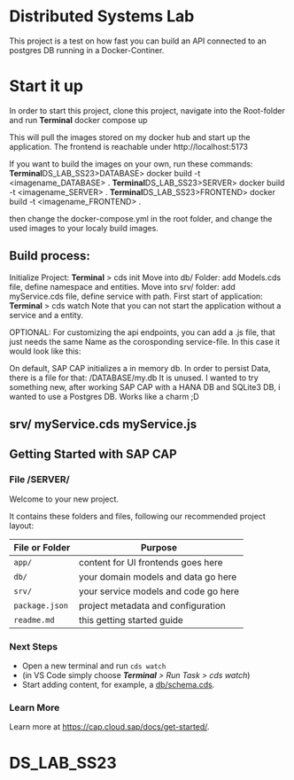 # Distributed Systems Lab

This project is a test on how fast you can build an API 
connected to an postgres DB running in a Docker-Continer.

# Start it up

In order to start this project, clone this project, navigate into the Root-folder 
and run **Terminal** docker compose up

This will pull the images stored on my docker hub and start up the application.
The frontend is reachable under http://localhost:5173

If you want to build the images on your own, run these commands:
**Terminal**DS_LAB_SS23>DATABASE> docker build -t <imagename_DATABASE> .
**Terminal**DS_LAB_SS23>SERVER> docker build -t <imagename_SERVER> .
**Terminal**DS_LAB_SS23>FRONTEND> docker build -t <imagename_FRONTEND> .

then change the docker-compose.yml in the root folder, and change the used images to your localy build images.

## Build process:

Initialize Project: **Terminal** > cds init <projectName>
Move into db/ Folder: add Models.cds file, define namespace and entities.
Move into srv/ folder: add myService.cds file, define service with path.
First start of application: **Terminal** > cds watch
Note that you can not start the application without a service and a entity.


OPTIONAL:
For customizing the api endpoints, you can add a .js file, that just needs the 
same Name as the corosponding service-file. In this case it would look like this:

On default, SAP CAP initializes a in memory db. In order to persist Data, there is a file for that:
/DATABASE/my.db
It is unused. I wanted to try something new, after working SAP CAP with a HANA DB and SQLite3 DB, i 
wanted to use a Postgres DB. Works like a charm ;D
    
srv/
    myService.cds
    myService.js
--------------------------------------------------------------------------------

## Getting Started with SAP CAP
### File /SERVER/
Welcome to your new project.

It contains these folders and files, following our recommended project layout:

File or Folder | Purpose
---------|----------
`app/` | content for UI frontends goes here
`db/` | your domain models and data go here
`srv/` | your service models and code go here
`package.json` | project metadata and configuration
`readme.md` | this getting started guide


### Next Steps

- Open a new terminal and run `cds watch` 
- (in VS Code simply choose _**Terminal** > Run Task > cds watch_)
- Start adding content, for example, a [db/schema.cds](db/schema.cds).


### Learn More

Learn more at https://cap.cloud.sap/docs/get-started/.
# DS_LAB_SS23
